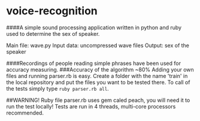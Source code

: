 voice-recognition
=================

####A simple sound processing application written in python and ruby used to determine the sex of speaker.

Main file: wave.py
Input data: uncompressed wave files
Output: sex of the speaker

####Recordings of people reading simple phrases have been used for accuracy measuring.
###Accuracy of the algorithm ~80%
Adding your own files and running parser.rb is easy. Create a folder with the name 'train' in the local repository and put the files you want to be tested there. To call of the tests simply type ````ruby parser.rb all````.

##WARNING!
Ruby file parser.rb uses gem caled peach, you will need it to run the test locally! Tests are run in 4 threads, multi-core processors recommended.
